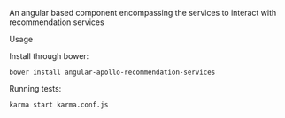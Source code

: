 An angular based component encompassing the services to interact with recommendation services

Usage

Install through bower:

    bower install angular-apollo-recommendation-services
Running tests:

    karma start karma.conf.js
